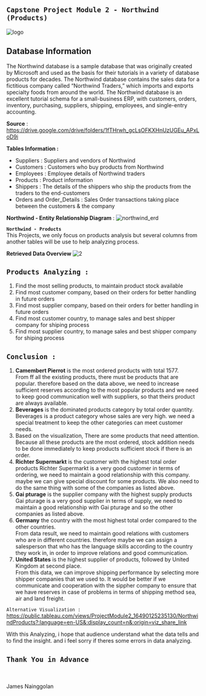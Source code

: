   ## **`Capstone Project Module 2 - Northwind (Products)`**

![logo](https://user-images.githubusercontent.com/94034809/161473874-c3687611-7e39-4b47-bcd8-fde68d98ee73.png)
## **Database Information**<br>
The Northwind database is a sample database that was originally created by Microsoft and used as the basis for their tutorials in a variety of database products for decades. The Northwind database contains the sales data for a fictitious company called “Northwind Traders,” which imports and exports specialty foods from around the world. The Northwind database is an excellent tutorial schema for a small-business ERP, with customers, orders, inventory, purchasing, suppliers, shipping, employees, and single-entry accounting.

**Source** : https://drive.google.com/drive/folders/1fTHrwh_gcLsOFKXHnUzUGEu_APxLoD9i

**Tables Information :**
- Suppliers : Suppliers and vendors of Northwind
- Customers : Customers who buy products from Northwind
- Employees : Employee details of Northwind traders
- Products : Product information
- Shippers : The details of the shippers who ship the products from the traders to the end-customers
- Orders and Order_Details : Sales Order transactions taking place between the customers & the company

**Northwind - Entity Relationship Diagram** :
![northwind_erd](https://user-images.githubusercontent.com/94034809/161475344-b6302245-1eb5-43d9-85dd-b50e0cb9c04d.png)

**`Northwind - Products`**<br>
This Projects, we only focus on products analysis but several columns from another tables will be use to help analyzing process.

**Retrieved Data Overview**
![2](https://user-images.githubusercontent.com/94034809/161476025-9f995dce-e5d6-43fa-a276-add864cbee40.png)


## **`Products Analyzing :`**
1. Find the most selling products, to maintain product stock available
1. Find most customer company, based on their orders for better handling in future orders
1. Find most supplier company, based on their orders for better handling in future orders
1. Find most customer country, to manage sales and best shipper company for shiping process 
1. Find most supplier country, to manage sales and best shipper company for shiping process



## **`Conclusion :`**
1. **Camembert Pierrot** is the most ordered products with total 1577.<br>
From ff all the existing products, there must be products that are popular. therefore based on the data above, we need to increase sufficient reserves according to the most popular products and we need to keep good communication well with suppliers, so that theirs product are always available.
1. **Beverages** is the dominated products category by total order quantity.
Beverages is a product category whose sales are very high. we need a special treatment to keep the other categories can meet customer needs.
1. Based on the visualization, There are some products that need attention. Because all these products are the most ordered, stock addition needs to be done immediately to keep products sufficient stock if there is an order.
1. **Richter Supermarkt** is the customer with the highest total order products
Richter Supermarkt is a very good customer in terms of ordering, we need to maintain a good relationship with this company. maybe we can give special discount for some products. We also need to do the same thing with some of the companies as listed above.
1. **Gai pturage** is the supplier company with the highest supply products
Gai pturage is a very good supplier in terms of supply, we need to maintain a good relationship with Gai pturage and so the other companies as listed above.
1. **Germany** the country with the most highest total order compared to the other countries.<br>
From data result, we need to maintain good relations with customers who are in different countries. therefore maybe we can assign a salesperson that who has the language skills according to the country they work in, in order to improve relations and good communication.
1. **United States** is the highest supplier of products, followed by United Kingdom at second place.<br>
From this data, we can improve shipping performance by selecting more shipper companies that we used to. It would be better if we communicate and cooperation with the sippher company to ensure that we have reserves in case of problems in terms of shipping method sea, air and land freight.

`Alternative Visualization :`<br>
https://public.tableau.com/views/ProjectModule2_16490125235130/NorthwindProducts?:language=en-US&:display_count=n&:origin=viz_share_link

With this Analyzing, i hope that audience understand what the data tells and to find the insight. and i feel sorry if theres some errors in data analyzing.<br>
## **`Thank You in Advance`**
<br>
<br>
James Nainggolan
